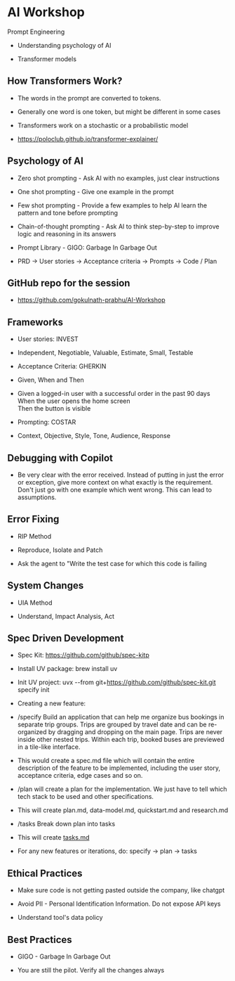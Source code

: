 # AI Workshop

Prompt Engineering

-   Understanding psychology of AI

-   Transformer models

## How Transformers Work?

-   The words in the prompt are converted to tokens.

-   Generally one word is one token, but might be different in some cases

-   Transformers work on a stochastic or a probabilistic model

-   <https://poloclub.github.io/transformer-explainer/>

## Psychology of AI

-   Zero shot prompting - Ask AI with no examples, just clear instructions

-   One shot prompting - Give one example in the prompt

-   Few shot prompting - Provide a few examples to help AI learn the pattern and tone before prompting

-   Chain-of-thought prompting - Ask AI to think step-by-step to improve logic and reasoning in its answers

-   Prompt Library - GIGO: Garbage In Garbage Out

-   PRD -> User stories -> Acceptance criteria -> Prompts -> Code / Plan

## GitHub repo for the session

-   <https://github.com/gokulnath-prabhu/AI-Workshop>

## Frameworks

-   User stories: INVEST

-   Independent, Negotiable, Valuable, Estimate, Small, Testable

-   Acceptance Criteria: GHERKIN

-   Given, When and Then

-   Given a logged-in user with a successful order in the past 90 days\
    When the user opens the home screen\
    Then the button is visible

-   Prompting: COSTAR

-   Context, Objective, Style, Tone, Audience, Response

## Debugging with Copilot

-   Be very clear with the error received. Instead of putting in just the error or exception, give more context on what exactly is the requirement. Don't just go with one example which went wrong. This can lead to assumptions.

## Error Fixing

-   RIP Method

-   Reproduce, Isolate and Patch

-   Ask the agent to "Write the test case for which this code is failing

## System Changes

-   UIA Method

-   Understand, Impact Analysis, Act

## Spec Driven Development

-   Spec Kit: <https://github.com/github/spec-kitp>

-   Install UV package: brew install uv

-   Init UV project: uvx --from git+<https://github.com/github/spec-kit.git> specify init <projectName>

-   Creating a new feature:

-   /specify Build an application that can help me organize bus bookings in separate trip groups. Trips are grouped by travel date and can be re-organized by dragging and dropping on the main page. Trips are never inside other nested trips. Within each trip, booked buses are previewed in a tile-like interface.

-   This would create a spec.md file which will contain the entire description of the feature to be implemented, including the user story, acceptance criteria, edge cases and so on.

-   /plan will create a plan for the implementation. We just have to tell which tech stack to be used and other specifications.

-   This will create plan.md, data-model.md, quickstart.md and research.md

-   /tasks Break down plan into tasks

-   This will create [tasks.md](http://tasks.md)

-   For any new features or iterations, do: specify -> plan -> tasks

## Ethical Practices

-   Make sure code is not getting pasted outside the company, like chatgpt

-   Avoid PII - Personal Identification Information. Do not expose API keys

-   Understand tool's data policy

## Best Practices

-   GIGO - Garbage In Garbage Out

-   You are still the pilot. Verify all the changes always
